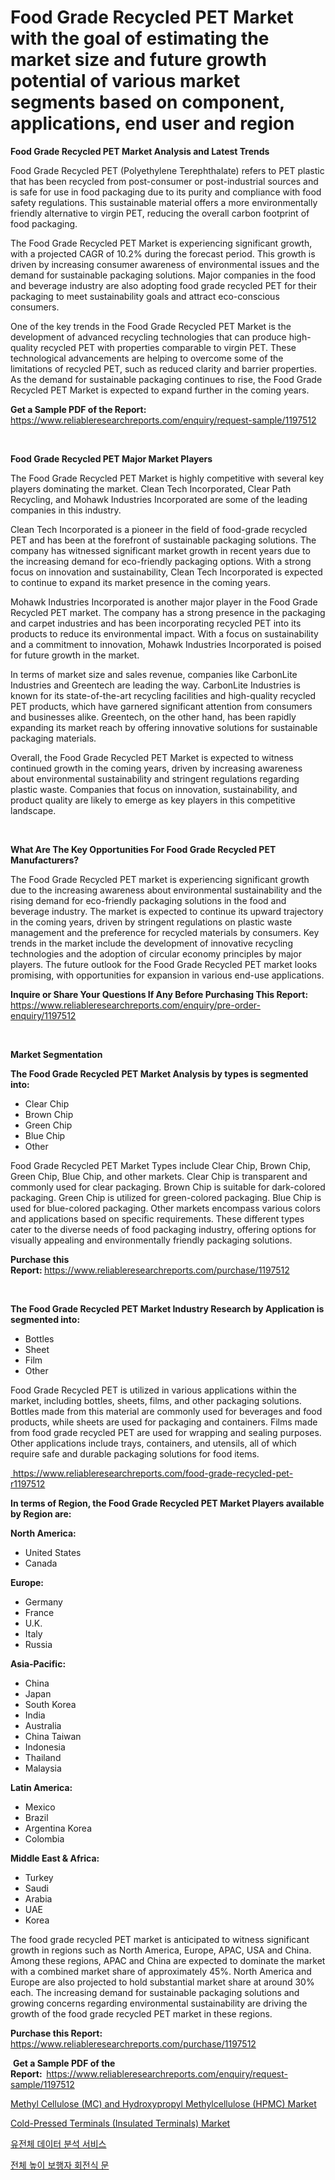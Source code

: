 <p><h1>Food Grade Recycled PET Market with the goal of estimating the market size and future growth potential of various market segments based on component, applications, end user and region</h1></p><p><strong>Food Grade Recycled PET Market Analysis and Latest Trends</strong></p>
<p><p>Food Grade Recycled PET (Polyethylene Terephthalate) refers to PET plastic that has been recycled from post-consumer or post-industrial sources and is safe for use in food packaging due to its purity and compliance with food safety regulations. This sustainable material offers a more environmentally friendly alternative to virgin PET, reducing the overall carbon footprint of food packaging.</p><p>The Food Grade Recycled PET Market is experiencing significant growth, with a projected CAGR of 10.2% during the forecast period. This growth is driven by increasing consumer awareness of environmental issues and the demand for sustainable packaging solutions. Major companies in the food and beverage industry are also adopting food grade recycled PET for their packaging to meet sustainability goals and attract eco-conscious consumers.</p><p>One of the key trends in the Food Grade Recycled PET Market is the development of advanced recycling technologies that can produce high-quality recycled PET with properties comparable to virgin PET. These technological advancements are helping to overcome some of the limitations of recycled PET, such as reduced clarity and barrier properties. As the demand for sustainable packaging continues to rise, the Food Grade Recycled PET Market is expected to expand further in the coming years.</p></p>
<p><strong>Get a Sample PDF of the Report:&nbsp;</strong> <a href="https://www.reliableresearchreports.com/enquiry/request-sample/1197512">https://www.reliableresearchreports.com/enquiry/request-sample/1197512</a></p>
<p>&nbsp;</p>
<p><strong>Food Grade Recycled PET Major Market Players</strong></p>
<p><p>The Food Grade Recycled PET Market is highly competitive with several key players dominating the market. Clean Tech Incorporated, Clear Path Recycling, and Mohawk Industries Incorporated are some of the leading companies in this industry.</p><p>Clean Tech Incorporated is a pioneer in the field of food-grade recycled PET and has been at the forefront of sustainable packaging solutions. The company has witnessed significant market growth in recent years due to the increasing demand for eco-friendly packaging options. With a strong focus on innovation and sustainability, Clean Tech Incorporated is expected to continue to expand its market presence in the coming years.</p><p>Mohawk Industries Incorporated is another major player in the Food Grade Recycled PET market. The company has a strong presence in the packaging and carpet industries and has been incorporating recycled PET into its products to reduce its environmental impact. With a focus on sustainability and a commitment to innovation, Mohawk Industries Incorporated is poised for future growth in the market.</p><p>In terms of market size and sales revenue, companies like CarbonLite Industries and Greentech are leading the way. CarbonLite Industries is known for its state-of-the-art recycling facilities and high-quality recycled PET products, which have garnered significant attention from consumers and businesses alike. Greentech, on the other hand, has been rapidly expanding its market reach by offering innovative solutions for sustainable packaging materials.</p><p>Overall, the Food Grade Recycled PET Market is expected to witness continued growth in the coming years, driven by increasing awareness about environmental sustainability and stringent regulations regarding plastic waste. Companies that focus on innovation, sustainability, and product quality are likely to emerge as key players in this competitive landscape.</p></p>
<p>&nbsp;</p>
<p><strong>What Are The Key Opportunities For Food Grade Recycled PET Manufacturers?</strong></p>
<p><p>The Food Grade Recycled PET market is experiencing significant growth due to the increasing awareness about environmental sustainability and the rising demand for eco-friendly packaging solutions in the food and beverage industry. The market is expected to continue its upward trajectory in the coming years, driven by stringent regulations on plastic waste management and the preference for recycled materials by consumers. Key trends in the market include the development of innovative recycling technologies and the adoption of circular economy principles by major players. The future outlook for the Food Grade Recycled PET market looks promising, with opportunities for expansion in various end-use applications.</p></p>
<p><strong>Inquire or Share Your Questions If Any Before Purchasing This Report:</strong> <a href="https://www.reliableresearchreports.com/enquiry/pre-order-enquiry/1197512">https://www.reliableresearchreports.com/enquiry/pre-order-enquiry/1197512</a></p>
<p>&nbsp;</p>
<p><strong>Market Segmentation</strong></p>
<p><strong>The Food Grade Recycled PET Market Analysis by types is segmented into:</strong></p>
<p><ul><li>Clear Chip</li><li>Brown Chip</li><li>Green Chip</li><li>Blue Chip</li><li>Other</li></ul></p>
<p><p>Food Grade Recycled PET Market Types include Clear Chip, Brown Chip, Green Chip, Blue Chip, and other markets. Clear Chip is transparent and commonly used for clear packaging. Brown Chip is suitable for dark-colored packaging. Green Chip is utilized for green-colored packaging. Blue Chip is used for blue-colored packaging. Other markets encompass various colors and applications based on specific requirements. These different types cater to the diverse needs of food packaging industry, offering options for visually appealing and environmentally friendly packaging solutions.</p></p>
<p><strong>Purchase this Report:&nbsp;</strong><a href="https://www.reliableresearchreports.com/purchase/1197512">https://www.reliableresearchreports.com/purchase/1197512</a></p>
<p>&nbsp;</p>
<p><strong>The Food Grade Recycled PET Market Industry Research by Application is segmented into:</strong></p>
<p><ul><li>Bottles</li><li>Sheet</li><li>Film</li><li>Other</li></ul></p>
<p><p>Food Grade Recycled PET is utilized in various applications within the market, including bottles, sheets, films, and other packaging solutions. Bottles made from this material are commonly used for beverages and food products, while sheets are used for packaging and containers. Films made from food grade recycled PET are used for wrapping and sealing purposes. Other applications include trays, containers, and utensils, all of which require safe and durable packaging solutions for food items.</p></p>
<p><a href="https://www.reliableresearchreports.com/food-grade-recycled-pet-r1197512">&nbsp;https://www.reliableresearchreports.com/food-grade-recycled-pet-r1197512</a></p>
<p><strong>In terms of Region, the Food Grade Recycled PET Market Players available by Region are:</strong></p>
<p>
    <p> <strong> North America: </strong>
        <ul>
            <li>United States</li>
            <li>Canada</li>
        </ul>
        </p> 
    <p> <strong> Europe: </strong>
        <ul>
            <li>Germany</li>
            <li>France</li>
            <li>U.K.</li>
            <li>Italy</li>
            <li>Russia</li>
        </ul>
        </p> 
    <p> <strong> Asia-Pacific: </strong>
        <ul>
            <li>China</li>
            <li>Japan</li>
            <li>South Korea</li>
            <li>India</li>
            <li>Australia</li>
            <li>China Taiwan</li>
            <li>Indonesia</li>
            <li>Thailand</li>
            <li>Malaysia</li>
        </ul>
        </p> 
    <p> <strong> Latin America: </strong>
        <ul>
            <li>Mexico</li>
            <li>Brazil</li>
            <li>Argentina Korea</li>
            <li>Colombia</li>
        </ul>
        </p> 
    <p> <strong> Middle East & Africa: </strong>
        <ul>
            <li>Turkey</li>
            <li>Saudi</li>
            <li>Arabia</li>
            <li>UAE</li>
            <li>Korea</li>
        </ul>
    </p>
    </p>
<p><p>The food grade recycled PET market is anticipated to witness significant growth in regions such as North America, Europe, APAC, USA and China. Among these regions, APAC and China are expected to dominate the market with a combined market share of approximately 45%. North America and Europe are also projected to hold substantial market share at around 30% each. The increasing demand for sustainable packaging solutions and growing concerns regarding environmental sustainability are driving the growth of the food grade recycled PET market in these regions.</p></p>
<p><strong>Purchase this Report: </strong><a href="https://www.reliableresearchreports.com/purchase/1197512">https://www.reliableresearchreports.com/purchase/1197512</a></p>
<p>&nbsp;<strong>Get a Sample PDF of the Report:&nbsp;&nbsp;</strong><a href="https://www.reliableresearchreports.com/enquiry/request-sample/1197512">https://www.reliableresearchreports.com/enquiry/request-sample/1197512</a></p>
<p><strong></strong></p>
<p><p><a href="https://github.com/lorenzaSchmeler/Market-Research-Report-List-1/blob/main/methyl-cellulose-mc-and-hydroxypropyl-methylcellulose-hpmc-market.md">Methyl Cellulose (MC) and Hydroxypropyl Methylcellulose (HPMC) Market</a></p><p><a href="https://github.com/ruddyyedelwadw/Market-Research-Report-List-3/blob/main/cold-pressed-terminals-insulated-terminals-market.md">Cold-Pressed Terminals (Insulated Terminals) Market</a></p><p><a href="https://github.com/hxzi07639916/Market-Research-Report-List-2/blob/main/2778838143965.md">유전체 데이터 분석 서비스</a></p><p><a href="https://github.com/Hubertstyenger6685/Market-Research-Report-List-2/blob/main/7001354143966.md">전체 높이 보행자 회전식 문</a></p></p>
